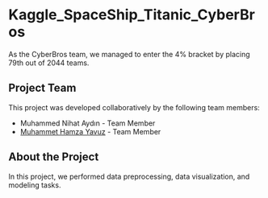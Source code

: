 # Kaggle_SpaceShip_Titanic_CyberBros

As the CyberBros team, we managed to enter the 4% bracket by placing 79th out of 2044 teams.

## Project Team

This project was developed collaboratively by the following team members:

- Muhammed Nihat Aydın - Team Member
- [Muhammet Hamza Yavuz](https://github.com/hamza37yavuz) - Team Member

## About the Project

In this project, we performed data preprocessing, data visualization, and modeling tasks.

